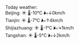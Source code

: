 Today weather:  
Beijing: ☀️   🌡️-10°C 🌬️↓0km/h  
Tianjin: ☀️   🌡️-7°C 🌬️↑4km/h  
Shijiazhuang: ☀️   🌡️-1°C 🌬️↘1km/h  
Tangshan: ☀️   🌡️-5°C 🌬️↓2km/h  

